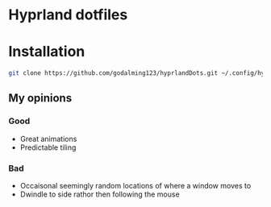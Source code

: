 # Hyprland dotfiles

# Installation

```sh
git clone https://github.com/godalming123/hyprlandDots.git ~/.config/hypr/
```

## My opinions

### Good

- Great animations
- Predictable tiling

### Bad

- Occaisonal seemingly random locations of where a window moves to
- Dwindle to side rathor then following the mouse
